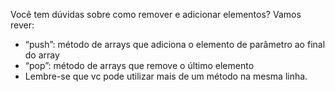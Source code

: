 Você tem dúvidas sobre como remover e adicionar elementos? Vamos rever:

* “push”: método de arrays que adiciona o elemento de parâmetro ao final do array
* “pop”: método de arrays que remove o último elemento
* Lembre-se que vc pode utilizar mais de um método na mesma linha.
